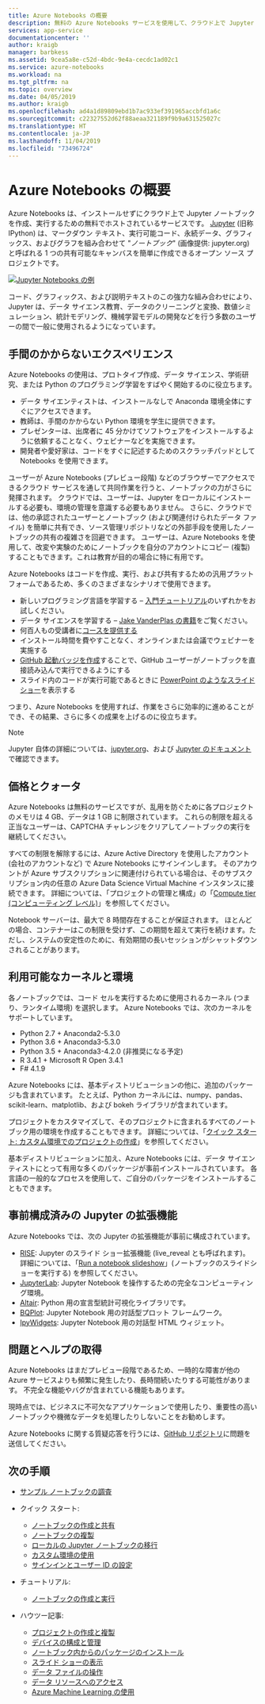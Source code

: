 ```yaml
---
title: Azure Notebooks の概要
description: 無料の Azure Notebooks サービスを使用して、クラウド上で Jupyter Notebook を実行します。セットアップも構成も不要です。
services: app-service
documentationcenter: ''
author: kraigb
manager: barbkess
ms.assetid: 9cea5a8e-c52d-4bdc-9e4a-cecdc1ad02c1
ms.service: azure-notebooks
ms.workload: na
ms.tgt_pltfrm: na
ms.topic: overview
ms.date: 04/05/2019
ms.author: kraigb
ms.openlocfilehash: ad4a1d89809ebd1b7ac933ef391965accbfd1a6c
ms.sourcegitcommit: c22327552d62f88aeaa321189f9b9a631525027c
ms.translationtype: HT
ms.contentlocale: ja-JP
ms.lasthandoff: 11/04/2019
ms.locfileid: "73496724"
---
```

# <a name="overview-of-azure-notebooks"></a>Azure Notebooks の概要

Azure Notebooks は、インストールせずにクラウド上で Jupyter ノートブックを作成、実行するための無料でホストされているサービスです。 [Jupyter](https://jupyter.org/) (旧称 IPython) は、マークダウン テキスト、実行可能コード、永続データ、グラフィックス、およびグラフを組み合わせて "*ノートブック*" (画像提供: jupyter.org) と呼ばれる 1 つの共有可能なキャンバスを簡単に作成できるオープン ソース プロジェクトです。

[![Jupyter Notebooks の例](https://jupyter.org/assets/jupyterpreview.png)](https://jupyter.org/assets/jupyterpreview.png#lightbox)

コード、グラフィックス、および説明テキストのこの強力な組み合わせにより、Jupyter は、データ サイエンス教育、データのクリーニングと変換、数値シミュレーション、統計モデリング、機械学習モデルの開発などを行う多数のユーザーの間で一般に使用されるようになっています。

## <a name="hassle-free-experience"></a>手間のかからないエクスペリエンス

Azure Notebooks の使用は、プロトタイプ作成、データ サイエンス、学術研究、または Python のプログラミング学習をすばやく開始するのに役立ちます。

- データ サイエンティストは、インストールなしで Anaconda 環境全体にすぐにアクセスできます。
- 教師は、手間のかからない Python 環境を学生に提供できます。
- プレゼンターは、出席者に 45 分かけてソフトウェアをインストールするように依頼することなく、ウェビナーなどを実施できます。
- 開発者や愛好家は、コードをすぐに記述するためのスクラッチパッドとして Notebooks を使用できます。

ユーザーが Azure Notebooks (プレビュー段階) などのブラウザーでアクセスできるクラウド サービスを通して共同作業を行うと、ノートブックの力がさらに発揮されます。 クラウドでは、ユーザーは、Jupyter をローカルにインストールする必要も、環境の管理を意識する必要もありません。 さらに、クラウドでは、他の承認されたユーザーとノートブック (および関連付けられたデータ ファイル) を簡単に共有でき、ソース管理リポジトリなどの外部手段を使用したノートブックの共有の複雑さを回避できます。 ユーザーは、Azure Notebooks を使用して、改変や実験のためにノートブックを自分のアカウントにコピー (複製) することもできます。これは教育が目的の場合に特に有用です。

Azure Notebooks はコードを作成、実行、および共有するための汎用プラットフォームであるため、多くのさまざまなシナリオで使用できます。

- 新しいプログラミング言語を学習する – [入門チュートリアル](https://notebooks.azure.com/Microsoft/projects/samples/html/Introduction%20to%20Python.ipynb)のいずれかをお試しください。
- データ サイエンスを学習する – [Jake VanderPlas の書籍](https://notebooks.azure.com/jakevdp/projects/PythonDataScienceHandbook)をご覧ください。
- 何百人もの受講者に[コースを提供する](https://notebooks.azure.com/garth-wells/projects/CUED-IA-Computing-Michaelmas)
- インストール時間を費やすことなく、オンラインまたは会議でウェビナーを実施する 
- [GitHub 起動バッジを作成](https://notebooks.azure.com/help/projects/sharing/create-a-github-badge)することで、GitHub ユーザーがノートブックを直接読み込んで実行できるようにする
- スライド内のコードが実行可能であるときに [PowerPoint のようなスライドショー](https://notebooks.azure.com/help/jupyter-notebooks/slides)を表示する

つまり、Azure Notebooks を使用すれば、作業をさらに効率的に進めることができ、その結果、さらに多くの成果を上げるのに役立ちます。

> [!Note]
> Jupyter 自体の詳細については、[jupyter.org](https://jupyter.org/)、および [Jupyter のドキュメント](https://jupyter-notebook.readthedocs.io/en/latest/)で確認できます。

## <a name="pricing-and-quotas"></a>価格とクォータ

Azure Notebooks は無料のサービスですが、乱用を防ぐために各プロジェクトのメモリは 4 GB、データは 1 GB に制限されています。 これらの制限を超える正当なユーザーは、CAPTCHA チャレンジをクリアしてノートブックの実行を継続してください。

すべての制限を解除するには、Azure Active Directory を使用したアカウント (会社のアカウントなど) で Azure Notebooks にサインインします。 そのアカウントが Azure サブスクリプションに関連付けられている場合は、そのサブスクリプション内の任意の Azure Data Science Virtual Machine インスタンスに接続できます。 詳細については、「プロジェクトの管理と構成」の「[Compute tier (コンピューティング レベル)](configure-manage-azure-notebooks-projects.md#compute-tier)」を参照してください。

Notebook サーバーは、最大で 8 時間存在することが保証されます。 ほとんどの場合、コンテナーはこの制限を受けず、この期間を超えて実行を続けます。ただし、システムの安定性のために、有効期間の長いセッションがシャットダウンされることがあります。

## <a name="available-kernels-and-environments"></a>利用可能なカーネルと環境

各ノートブックでは、コード セルを実行するために使用されるカーネル (つまり、ランタイム環境) を選択します。 Azure Notebooks では、次のカーネルをサポートしています。

- Python 2.7 + Anaconda2-5.3.0
- Python 3.6 + Anaconda3-5.3.0
- Python 3.5 + Anaconda3-4.2.0 (非推奨になる予定)
- R 3.4.1 + Microsoft R Open 3.4.1
- F# 4.1.9

Azure Notebooks には、基本ディストリビューションの他に、追加のパッケージも含まれています。 たとえば、Python カーネルには、numpy、pandas、scikit-learn、matplotlib、および bokeh ライブラリが含まれています。

プロジェクトをカスタマイズして、そのプロジェクトに含まれるすべてのノートブック用の環境を作成することもできます。 詳細については、「[クイック スタート: カスタム環境でのプロジェクトの作成](quickstart-create-jupyter-notebook-project-environment.md)」を参照してください。

基本ディストリビューションに加え、Azure Notebooks には、データ サイエンティストにとって有用な多くのパッケージが事前インストールされています。 各言語の一般的なプロセスを使用して、ご自分のパッケージをインストールすることもできます。

## <a name="pre-configured-jupyter-extensions"></a>事前構成済みの Jupyter の拡張機能

Azure Notebooks では、次の Jupyter の拡張機能が事前に構成されています。

- [RISE](https://github.com/damianavila/RISE): Jupyter のスライド ショー拡張機能 (live_reveal とも呼ばれます)。 詳細については、「[Run a notebook slideshow](present-jupyter-notebooks-slideshow.md)」(ノートブックのスライドショーを実行する) を参照してください。
- [JupyterLab](https://github.com/jupyterlab/jupyterlab): Jupyter Notebook を操作するための完全なコンピューティング環境。
- [Altair](https://github.com/ellisonbg/altair): Python 用の宣言型統計可視化ライブラリです。
- [BQPlot](https://github.com/bloomberg/bqplot): Jupyter Notebook 用の対話型プロット フレームワーク。
- [IpyWidgets](https://github.com/jupyter-widgets/ipywidgets): Jupyter Notebook 用の対話型 HTML ウィジェット。

## <a name="issues-and-getting-help"></a>問題とヘルプの取得

Azure Notebooks はまだプレビュー段階であるため、一時的な障害が他の Azure サービスよりも頻繁に発生したり、長時間続いたりする可能性があります。 不完全な機能やバグが含まれている機能もあります。

現時点では、ビジネスに不可欠なアプリケーションで使用したり、重要性の高いノートブックや機微なデータを処理したりしないことをお勧めします。

Azure Notebooks に関する質疑応答を行うには、[GitHub リポジトリ](https://github.com/Microsoft/AzureNotebooks/issues)に問題を送信してください。

## <a name="next-steps"></a>次の手順  

- [サンプル ノートブックの調査](azure-notebooks-samples.md)

- クイック スタート:

  - [ノートブックの作成と共有](quickstart-create-share-jupyter-notebook.md)
  - [ノートブックの複製](quickstart-clone-jupyter-notebook.md)
  - [ローカルの Jupyter ノートブックの移行](quickstart-migrate-local-jupyter-notebook.md)
  - [カスタム環境の使用](quickstart-create-jupyter-notebook-project-environment.md)
  - [サインインとユーザー ID の設定](quickstart-sign-in-azure-notebooks.md)

- チュートリアル:

  - [ノートブックの作成と実行](tutorial-create-run-jupyter-notebook.md  )

- ハウツー記事:
  
  - [プロジェクトの作成と複製](create-clone-jupyter-notebooks.md)
  - [デバイスの構成と管理](configure-manage-azure-notebooks-projects.md)
  - [ノートブック内からのパッケージのインストール](install-packages-jupyter-notebook.md)
  - [スライド ショーの表示](present-jupyter-notebooks-slideshow.md)
  - [データ ファイルの操作](work-with-project-data-files.md)
  - [データ リソースへのアクセス](access-data-resources-jupyter-notebooks.md)
  - [Azure Machine Learning の使用](use-machine-learning-services-jupyter-notebooks.md)

